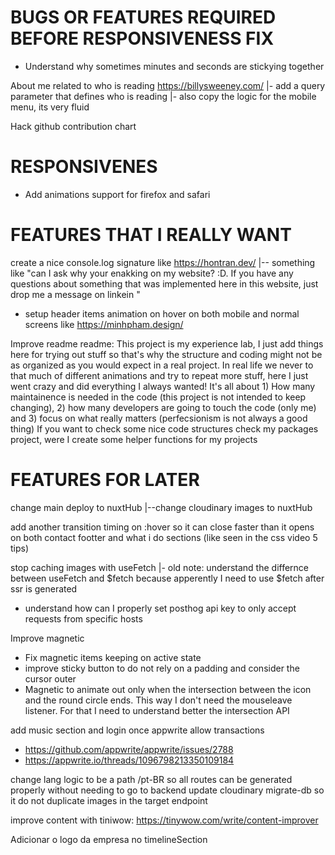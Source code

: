 # BUGS OR FEATURES REQUIRED BEFORE RESPONSIVENESS FIX

- Understand why sometimes minutes and seconds are stickying together

About me related to who is reading https://billysweeney.com/
|- add a query parameter that defines who is reading
|- also copy the logic for the mobile menu, its very fluid

Hack github contribution chart

# RESPONSIVENES

- Add animations support for firefox and safari

# FEATURES THAT I REALLY WANT

create a nice console.log signature like https://hontran.dev/
|-- something like "can I ask why your enakking on my website? :D. If you have any questions about something that was implemented here in this website, just drop me a message on linkein "

- setup header items animation on hover on both mobile and normal screens like https://minhpham.design/

Improve readme readme: This project is my experience lab, I just add things here for trying out stuff so that's why the structure and coding might not be as organized as you would expect in a real project. In real life we never to that much of different animations and try to repeat more stuff, here I just went crazy and did everything I always wanted! It's all about 1) How many maintainence is needed in the code (this project is not intended to keep changing), 2) how many developers are going to touch the code (only me) and 3) focus on what really matters (perfecsionism is not always a good thing)
If you want to check some nice code structures check my packages project, were I create some helper functions for my projects

# FEATURES FOR LATER

change main deploy to nuxtHub
|--change cloudinary images to nuxtHub

add another transition timing on :hover so it can close faster than it opens on both contact footter and what i do sections (like seen in the css video 5 tips)

stop caching images with useFetch
|- old note: understand the differnce between useFetch and $fetch because apperently I need to use $fetch after ssr is generated

- understand how can I properly set posthog api key to only accept requests from specific hosts

Improve magnetic

- Fix magnetic items keeping on active state
- improve sticky button to do not rely on a padding and consider the cursor outer
- Magnetic to animate out only when the intersection between the icon and the round circle ends. This way I don't need the mouseleave listener. For that I need to understand better the intersection API

add music section and login once appwrite allow transactions

- https://github.com/appwrite/appwrite/issues/2788
- https://appwrite.io/threads/1096798213350109184

change lang logic to be a path /pt-BR so all routes can be generated properly without needing to go to backend
update cloudinary migrate-db so it do not duplicate images in the target endpoint

improve content with tiniwow: https://tinywow.com/write/content-improver

Adicionar o logo da empresa no timelineSection
